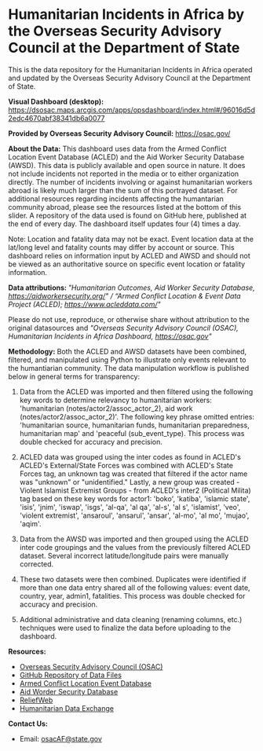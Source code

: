# Humanitarian Incidents in Africa by the Overseas Security Advisory Council at the Department of State
This is the data repository for the Humanitarian Incidents in Africa operated and updated by the Overseas Security Advisory Council at the Department of State.

<b> Visual Dashboard (desktop): </b> https://dsosac.maps.arcgis.com/apps/opsdashboard/index.html#/96016d5d2edc4670abf38341db6a0077

<b>Provided by Overseas Security Advisory Council:</b>
https://osac.gov/

<b> About the Data:</b> This dashboard uses data from the Armed Conflict Location Event Database (ACLED) and the Aid Worker Security Database (AWSD). This data is publicly available and open source in nature. It does not include incidents not reported in the media or to either organization directly. The number of incidents involving or against humanitarian workers abroad is likely much larger than the sum of this portrayed dataset. For additional resources regarding incidents affecting the humantarian community abroad, please see the resources listed at the bottom of this slider. A repository of the data used is found on GitHub here, published at the end of every day. The dashboard itself updates four (4) times a day.

Note: Location and fatality data may not be exact. Event location data at the lat/long level and fatality counts may differ by account or source. This dashboard relies on information input by ACLED and AWSD and should not be viewed as an authoritative source on specific event location or fatality information.

<b> Data attributions: </b> <em> "Humanitarian Outcomes, Aid Worker Security Database, https://aidworkersecurity.org/"  / “Armed Conflict Location & Event Data Project (ACLED); https://www.acleddata.com/" </em> 

Please do not use, reproduce, or otherwise share without attribution to the original datasources and <em> "Overseas Security Advisory Council (OSAC), Humanitarian Incidents in Africa Dashboard, https://osac.gov" </em>

<b> Methodology:</b> Both the ACLED and AWSD datasets have been combined, filtered, and manipulated using Python to illustrate only events relevant to the humantiarian community. The data manipulation workflow is published below in general terms for transparency:

1. Data from the ACLED was imported and then filtered using the following key words to determine relevancy to humanitarian workers: 'humanitarian (notes/actor2/assoc_actor_2), aid work (notes/actor2/assoc_actor_2)'. The following key phrase omitted entries: 'humanitarian source, humanitarian funds, humanitarian preparedness, humanitarian map' and 'peaceful (sub_event_type). This process was double checked for accuracy and precision.

2. ACLED data was grouped using the inter codes as found in ACLED's  ACLED's External/State Forces was combined with ACLED's State Forces tag, an unknown tag was created that filtered if the actor name was "unknown" or "unidentified." Lastly, a new group was created - Violent Islamist Extremist Groups - from ACLED's inter2 (Political Milita) tag based on these key words for actor1: 'boko', 'katiba', 'islamic state', 'isis', 'jnim', 'iswap', 'isgs', 'al-qa', 'al qa', 'al-s', 'al s', 'islamist', 'veo', 'violent extremist', 'ansaroul', 'ansarul', 'ansar', 'al-mo', 'al mo', 'mujao', 'aqim'.

3. Data from the AWSD was imported and then grouped using the ACLED inter code groupings and the values from the previously filtered ACLED dataset. Several incorrect latitude/longitude pairs were manually corrected.

4. These two datasets were then combined. Duplicates were identified if more than one data entry shared all of the following values: event date, country, year, admin1, fatalities. This process was double checked for accuracy and precision.

5. Additional administrative and data cleaning (renaming columns, etc.) techniques were used to finalize the data before uploading to the dashboard.

<b> Resources: </b> 

- [Overseas Security Advisory Council (OSAC)](https://www.osac.gov)
- [GitHub Repository of Data Files](https://www.github.com/ZieglerAE/OSACHumanitarianDashboard)
- [Armed Conflict Location Event Database](https://www.acleddata.org)
- [Aid Worder Security Database](https://www.aidworkersecurity.org)
- [ReliefWeb](https://www.reliefweb.int)
- [Humanitarian Data Exchange](https://data.humdata.org/)


<b>Contact Us: </b>

* Email: osacAF@state.gov

